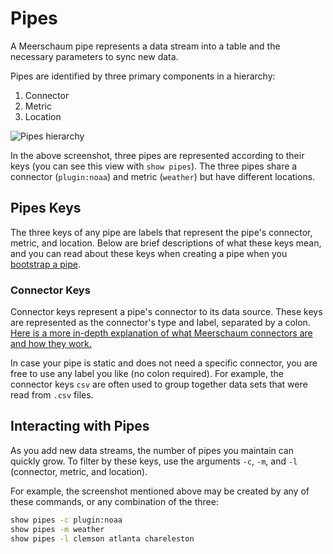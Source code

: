 # Pipes

A Meerschaum pipe represents a data stream into a table and the necessary parameters to sync new data.

Pipes are identified by three primary components in a hierarchy:

1. Connector
2. Metric
3. Location

![Pipes hierarchy](/assets/screenshots/weather_pipes.png)

In the above screenshot, three pipes are represented according to their keys (you can see this view with `show pipes`). The three pipes share a connector (`plugin:noaa`) and metric (`weather`) but have different locations.

## Pipes Keys

The three keys of any pipe are labels that represent the pipe's connector, metric, and location. Below are brief descriptions of what these keys mean, and you can read about these keys when creating a pipe when you [bootstrap a pipe](/get-started/bootstrapping-a-pipe/).

### Connector Keys

Connector keys represent a pipe's connector to its data source. These keys are represented as the connector's type and label, separated by a colon. [Here is a more in-depth explanation of what Meerschaum connectors are and how they work.](/reference/connectors)

In case your pipe is static and does not need a specific connector, you are free to use any label you like (no colon required). For example, the connector keys `csv` are often used to group together data sets that were read from `.csv` files.



## Interacting with Pipes

As you add new data streams, the number of pipes you maintain can quickly grow. To filter by these keys, use the arguments `-c`, `-m`, and `-l` (connector, metric, and location).

For example, the screenshot mentioned above may be created by any of these commands, or any combination of the three:

```bash
show pipes -c plugin:noaa
show pipes -m weather
show pipes -l clemson atlanta chareleston
```

​	